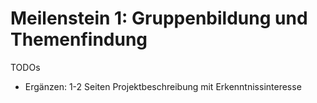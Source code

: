 # Meilenstein 1: Gruppenbildung und Themenfindung

TODOs
- Ergänzen: 1-2 Seiten Projektbeschreibung mit Erkenntnissinteresse